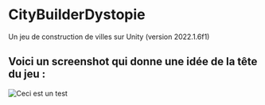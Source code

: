 # CityBuilderDystopie
Un jeu de construction de villes sur Unity (version 2022.1.6f1)

## Voici un screenshot qui donne une idée de la tête du jeu :
![Ceci est un test](https://user-images.githubusercontent.com/94169260/187042144-915b2ace-2bf1-4097-ac7e-df5423738d00.png)
